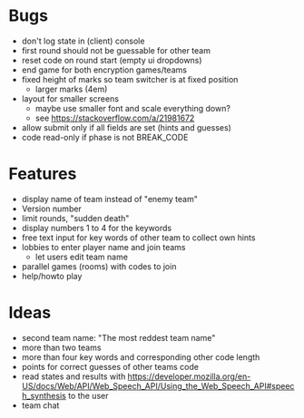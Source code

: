 Bugs
====

- don't log state in (client) console
- first round should not be guessable for other team
- reset code on round start (empty ui dropdowns)
- end game for both encryption games/teams
- fixed height of marks so team switcher is at fixed position
    - larger marks (4em)
- layout for smaller screens
    - maybe use smaller font and scale everything down?
    - see https://stackoverflow.com/a/21981672
- allow submit only if all fields are set (hints and guesses)
- code read-only if phase is not BREAK_CODE

Features
========

- display name of team instead of "enemy team"
- Version number
- limit rounds, "sudden death"
- display numbers 1 to 4 for the keywords
- free text input for key words of other team to collect own hints
- lobbies to enter player name and join teams
    - let users edit team name
- parallel games (rooms) with codes to join
- help/howto play

Ideas
=====

- second team name: "The most reddest team name"
- more than two teams
- more than four key words and corresponding other code length
- points for correct guesses of other teams code
- read states and results with https://developer.mozilla.org/en-US/docs/Web/API/Web_Speech_API/Using_the_Web_Speech_API#speech_synthesis to the user
- team chat
